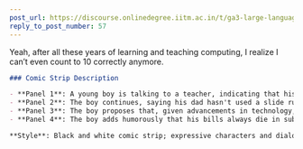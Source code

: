 ```yaml
---
post_url: https://discourse.onlinedegree.iitm.ac.in/t/ga3-large-language-models-discussion-thread-tds-jan-2025/163247/58
reply_to_post_number: 57
---
```

Yeah, after all these years of learning and teaching computing, I realize I can’t even count to 10 correctly anymore.

```markdown
### Comic Strip Description

- **Panel 1**: A young boy is talking to a teacher, indicating that his dad mentioned he learned math with a slide rule in school.
- **Panel 2**: The boy continues, saying his dad hasn't used a slide rule since he bought a calculator capable of more functions than he could figure out.
- **Panel 3**: The boy proposes that, given advancements in technology, they leave math to machines and go play outside.
- **Panel 4**: The boy adds humorously that his bills always die in subcommittee.

**Style**: Black and white comic strip; expressive characters and dialogue showcasing a humorous take on technology and education.
```